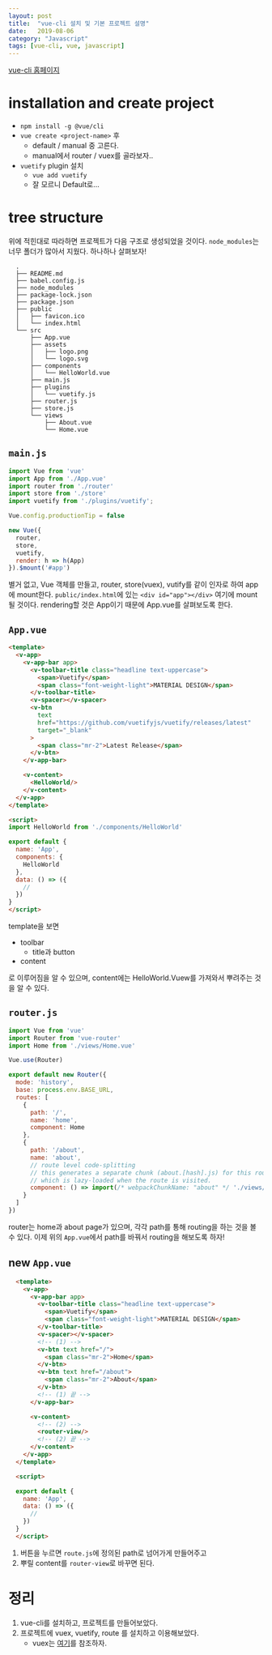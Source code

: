 ```yaml
---
layout: post
title:  "vue-cli 설치 및 기본 프로젝트 설명"
date:   2019-08-06
category: "Javascript"
tags: [vue-cli, vue, javascript]
---
```


[vue-cli 홈페이지](https://cli.vuejs.org)

# installation and create project

* `npm install -g @vue/cli`
* `vue create <project-name>` 후
    * default / manual 중 고른다.
    * manual에서 router / vuex를 골라보자..
* `vuetify` plugin 설치
    * `vue add vuetify`
    * 잘 모르니 Default로...

# tree structure

위에 적힌대로 따라하면 프로젝트가 다음 구조로 생성되었을 것이다. `node_modules`는 너무 폴더가 많아서
지웠다. 하나하나 살펴보자!

```
  .
  ├── README.md
  ├── babel.config.js
  ├── node_modules
  ├── package-lock.json
  ├── package.json
  ├── public
  │   ├── favicon.ico
  │   └── index.html
  └── src
      ├── App.vue
      ├── assets
      │   ├── logo.png
      │   └── logo.svg
      ├── components
      │   └── HelloWorld.vue
      ├── main.js
      ├── plugins
      │   └── vuetify.js
      ├── router.js
      ├── store.js
      └── views
          ├── About.vue
          └── Home.vue
```

## `main.js`

```javascript
import Vue from 'vue'
import App from './App.vue'
import router from './router'
import store from './store'
import vuetify from './plugins/vuetify';

Vue.config.productionTip = false

new Vue({
  router,
  store,
  vuetify,
  render: h => h(App)
}).$mount('#app')
```

별거 없고, Vue 객체를 만들고, router, store(vuex), vutify를 같이 인자로 하여 app에 mount한다. 
`public/index.html`에 있는 `<div id="app"></div>` 여기에 mount될 것이다.
rendering할 것은 App이기 때문에 App.vue를 살펴보도록 한다.

## `App.vue`

```html
<template>
  <v-app>
    <v-app-bar app>
      <v-toolbar-title class="headline text-uppercase">
        <span>Vuetify</span>
        <span class="font-weight-light">MATERIAL DESIGN</span>
      </v-toolbar-title>
      <v-spacer></v-spacer>
      <v-btn
        text
        href="https://github.com/vuetifyjs/vuetify/releases/latest"
        target="_blank"
      >
        <span class="mr-2">Latest Release</span>
      </v-btn>
    </v-app-bar>

    <v-content>
      <HelloWorld/>
    </v-content>
  </v-app>
</template>

<script>
import HelloWorld from './components/HelloWorld'

export default {
  name: 'App',
  components: {
    HelloWorld
  },
  data: () => ({
    //
  })
}
</script>
```

template을 보면

* toolbar
	* title과 button
* content

로 이루어짐을 알 수 있으며, content에는 HelloWorld.Vuew를 가져와서 뿌려주는 것을 알 수 있다.

## `router.js`

```javascript
import Vue from 'vue'
import Router from 'vue-router'
import Home from './views/Home.vue'

Vue.use(Router)

export default new Router({
  mode: 'history',
  base: process.env.BASE_URL,
  routes: [
    {
      path: '/',
      name: 'home',
      component: Home
    },
    {
      path: '/about',
      name: 'about',
      // route level code-splitting
      // this generates a separate chunk (about.[hash].js) for this route
      // which is lazy-loaded when the route is visited.
      component: () => import(/* webpackChunkName: "about" */ './views/About.vue')
    }
  ]
})
```

router는 home과 about page가 있으며, 각각 path를 통해 routing을 하는 것을 볼 수 있다.
이제 위의 `App.vue`에서 path를 바꿔서 routing을 해보도록 하자!

## new `App.vue`

```html
  <template>
    <v-app>
      <v-app-bar app>
        <v-toolbar-title class="headline text-uppercase">
          <span>Vuetify</span>
          <span class="font-weight-light">MATERIAL DESIGN</span>
        </v-toolbar-title>
        <v-spacer></v-spacer>
        <!-- (1) -->
        <v-btn text href="/">
          <span class="mr-2">Home</span>
        </v-btn>
        <v-btn text href="/about">
          <span class="mr-2">About</span>
        </v-btn>
        <!-- (1) 끝 -->
      </v-app-bar>

      <v-content>
        <!-- (2) -->
        <router-view/>
        <!-- (2) 끝 -->
      </v-content>
    </v-app>
  </template>

  <script>

  export default {
    name: 'App',
    data: () => ({
      //
    })
  }
  </script>
```

1. 버튼을 누르면 `route.js`에 정의된 path로 넘어가게 만들어주고
2. 뿌릴 content를 `router-view`로 바꾸면 된다.

# 정리
1. vue-cli를 설치하고, 프로젝트를 만들어보았다.
2. 프로젝트에 vuex, vuetify, route 를 설치하고 이용해보았다.
    * vuex는 [여기](https://vuex.vuejs.org/kr/)를 참조하자.
